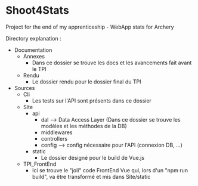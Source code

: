 # Shoot4Stats
Project for the end of my apprenticeship - WebApp stats for Archery


Directory explanation :

* Documentation
    * Annexes
        * Dans ce dossier se trouve les docs et les avancements fait avant le TPI 
    * Rendu
        * Le dossier rendu pour le dossier final du TPI
* Sources
    * Cli
        * Les tests sur l'API sont présents dans ce dossier
    * Site
        * api
            * dal --> Data Access Layer (Dans ce dossier se trouve les modèles et les méthodes de la DB)
            * middlewares 
            * controllers
            * config --> config nécessaire pour l'API (connexion DB, ...)
        * static
            * Le dossier désigné pour le build de Vue.js
    * TPI_FrontEnd
        * Ici se trouve le "joli" code FrontEnd Vue qui, lors d'un "npm run build", va être transformé et mis dans Site/static


